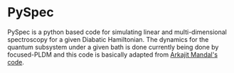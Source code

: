 # PySpec

PySpec is a python based code for simulating linear and multi-dimensional spectroscopy for a given Diabatic 
Hamiltonian. The dynamics for the quantum subsystem under a given bath is done currently being done by 
focused-PLDM and this code is basically adapted from [Arkajit Mandal's code](https://github.com/arkajitmandal/SemiClassical-NAMD).

